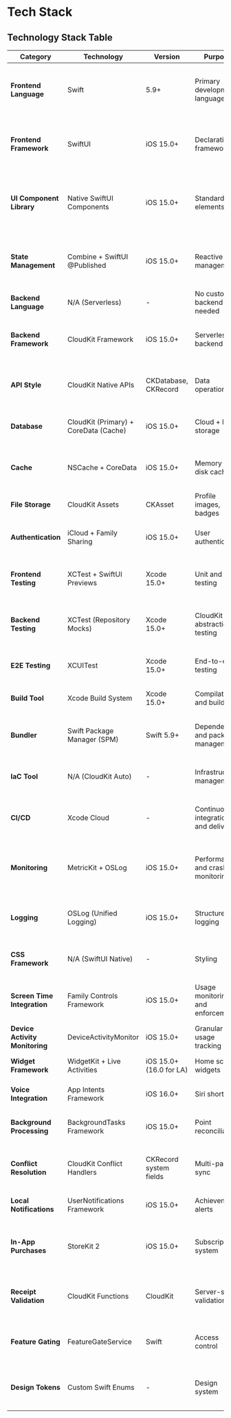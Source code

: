 # Tech Stack

## Technology Stack Table

| Category | Technology | Version | Purpose | Rationale |
|----------|-----------|---------|---------|-----------|
| **Frontend Language** | Swift | 5.9+ | Primary development language | Native iOS development, type safety, modern concurrency, optimal performance |
| **Frontend Framework** | SwiftUI | iOS 15.0+ | Declarative UI framework | Native Apple framework, reactive data binding, reduced UI code, Live Activities support |
| **UI Component Library** | Native SwiftUI Components | iOS 15.0+ | Standard UI elements | Zero dependencies, consistent iOS design, accessibility built-in, App Store compliance |
| **State Management** | Combine + SwiftUI @Published | iOS 15.0+ | Reactive state management | Native to SwiftUI, seamless integration with CloudKit publishers, minimal overhead |
| **Backend Language** | N/A (Serverless) | - | No custom backend needed | CloudKit provides serverless infrastructure |
| **Backend Framework** | CloudKit Framework | iOS 15.0+ | Serverless backend | Zero maintenance, automatic scaling, end-to-end encryption, iCloud integration |
| **API Style** | CloudKit Native APIs | CKDatabase, CKRecord | Data operations | Protocol-based repositories abstract CloudKit; no REST/GraphQL needed |
| **Database** | CloudKit (Primary) + CoreData (Cache) | iOS 15.0+ | Cloud + local storage | CloudKit for sync, CoreData for offline-first local cache and queries |
| **Cache** | NSCache + CoreData | iOS 15.0+ | Memory and disk caching | NSCache for images/ephemeral data, CoreData as persistent cache layer |
| **File Storage** | CloudKit Assets | CKAsset | Profile images, badges | Native CloudKit asset storage with CDN delivery |
| **Authentication** | iCloud + Family Sharing | iOS 15.0+ | User authentication | Zero-config auth, automatic family member discovery, COPPA compliant |
| **Frontend Testing** | XCTest + SwiftUI Previews | Xcode 15.0+ | Unit and UI testing | Native testing framework, preview-driven development, UI snapshot testing |
| **Backend Testing** | XCTest (Repository Mocks) | Xcode 15.0+ | CloudKit abstraction testing | Mock CKDatabase via protocols, test business logic without cloud dependency |
| **E2E Testing** | XCUITest | Xcode 15.0+ | End-to-end testing | Native iOS UI automation, integrates with CI/CD |
| **Build Tool** | Xcode Build System | Xcode 15.0+ | Compilation and builds | Native iOS build system with SPM integration |
| **Bundler** | Swift Package Manager (SPM) | Swift 5.9+ | Dependency and package management | Native Apple package manager, local packages for monorepo, zero config |
| **IaC Tool** | N/A (CloudKit Auto) | - | Infrastructure management | CloudKit schema deployment via Xcode, no custom IaC needed |
| **CI/CD** | Xcode Cloud | - | Continuous integration and delivery | Native Apple CI/CD, seamless TestFlight deployment, App Store integration |
| **Monitoring** | MetricKit + OSLog | iOS 15.0+ | Performance and crash monitoring | Native frameworks, privacy-preserving, battery/hang/crash metrics |
| **Logging** | OSLog (Unified Logging) | iOS 15.0+ | Structured logging | Native logging system, privacy categories, Console.app integration |
| **CSS Framework** | N/A (SwiftUI Native) | - | Styling | SwiftUI native styling with view modifiers, no web CSS needed |
| **Screen Time Integration** | Family Controls Framework | iOS 15.0+ | Usage monitoring and enforcement | Modern replacement for legacy Screen Time API, robust enforcement |
| **Device Activity Monitoring** | DeviceActivityMonitor | iOS 15.0+ | Granular app usage tracking | Real-time usage events, application state awareness |
| **Widget Framework** | WidgetKit + Live Activities | iOS 15.0+ (16.0 for LA) | Home screen widgets | Real-time point display, learning session progress |
| **Voice Integration** | App Intents Framework | iOS 16.0+ | Siri shortcuts | Voice commands for point queries and redemption |
| **Background Processing** | BackgroundTasks Framework | iOS 15.0+ | Point reconciliation | BGAppRefreshTask for periodic sync, BGProcessingTask for analytics |
| **Conflict Resolution** | CloudKit Conflict Handlers | CKRecord system fields | Multi-parent sync | Vector clocks via CKRecord metadata, last-write-wins with merge strategies |
| **Local Notifications** | UserNotifications Framework | iOS 15.0+ | Achievement alerts | Local notifications for points earned, goals reached |
| **In-App Purchases** | StoreKit 2 | iOS 15.0+ | Subscription system | Modern async/await API, auto-renewable subscriptions, transaction verification |
| **Receipt Validation** | CloudKit Functions | CloudKit | Server-side validation | Fraud prevention, offline grace period support, entitlement management |
| **Feature Gating** | FeatureGateService | Swift | Access control | Subscription-based feature access, graceful degradation on expiration |
| **Design Tokens** | Custom Swift Enums | - | Design system | Type-safe colors, spacing, typography in DesignSystem package |
